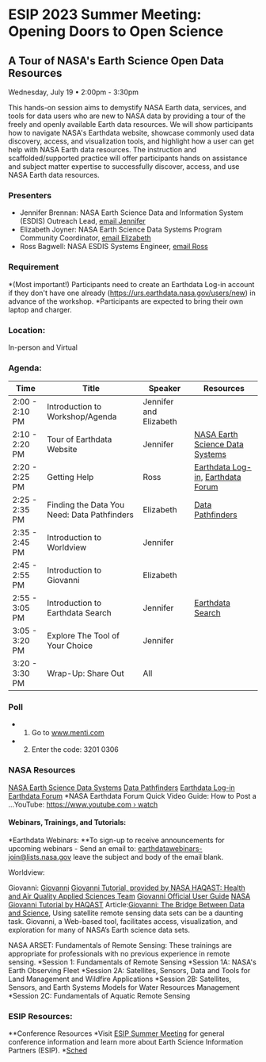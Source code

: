 # ESIP 2023 Summer Meeting: Opening Doors to Open Science
## A Tour of NASA's Earth Science Open Data Resources
Wednesday, July 19 • 2:00pm - 3:30pm

This hands-on session aims to demystify NASA Earth data, services, and tools for data users who are new to NASA data by providing a tour of the freely and openly available Earth data resources. We will show participants how to navigate NASA's Earthdata website, showcase commonly used data discovery, access, and visualization tools, and highlight how a user can get help with NASA Earth data resources. The instruction and scaffolded/supported practice will offer participants hands on assistance and subject matter expertise to successfully discover, access, and use NASA Earth data resources.

### Presenters
* Jennifer Brennan: NASA Earth Science Data and Information System (ESDIS) Outreach Lead, [email Jennifer](Jennifer.L.Brennan@nasa.gov)
* Elizabeth Joyner: NASA Earth Science Data Systems Program Community Coordinator, [email Elizabeth](Elizabeth.r.joyner@nasa.gov)
* Ross Bagwell: NASA ESDIS Systems Engineer, [email Ross](Ross.Bagwell@nasa.gov)

### Requirement
*(Most important!) Participants need to create an Earthdata Log-in account if they don't have one already (https://urs.earthdata.nasa.gov/users/new) in advance of the workshop.
*Participants are expected to bring their own laptop and charger.

### Location: 
In-person and Virtual

### Agenda: 

| Time          | Title         | Speaker       | Resources       |
| ------------- | ------------- | ------------- | ------------- |
| 2:00 - 2:10 PM  | Introduction to Workshop/Agenda  |Jennifer and Elizabeth |
| 2:10 - 2:20 PM  | Tour of Earthdata Website  |Jennifer| [NASA Earth Science Data Systems](https://www.earthdata.nasa.gov/) | 
| 2:20 - 2:25 PM  | Getting Help   |Ross  | [Earthdata Log-in](https://urs.earthdata.nasa.gov/users/new), [Earthdata Forum](https://forum.earthdata.nasa.gov/)  | 
| 2:25 - 2:35 PM  | Finding the Data You Need: Data Pathfinders   |Elizabeth  | [Data Pathfinders](https://www.earthdata.nasa.gov/learn/pathfinders)  |
| 2:35 - 2:45 PM  | Introduction to Worldview   |Jennifer  |
| 2:45 - 2:55 PM  | Introduction to Giovanni          |Elizabeth  |  | 
| 2:55 - 3:05 PM  | Introduction to Earthdata Search    |Jennifer  | [Earthdata Search](https://search.earthdata.nasa.gov)   |
| 3:05 - 3:20 PM  | Explore The Tool of Your Choice    |Jennifer  |  
| 3:20 - 3:30 PM  | Wrap-Up: Share Out    |All  |  

### Poll 
* 1. Go to www.menti.com 
* 2. Enter the code: 3201 0306

### NASA Resources
[NASA Earth Science Data Systems](https://www.earthdata.nasa.gov/) 
[Data Pathfinders](https://www.earthdata.nasa.gov/learn/pathfinders)
[Earthdata Log-in](https://urs.earthdata.nasa.gov/users/new)
[Earthdata Forum](https://forum.earthdata.nasa.gov/)
*NASA Earthdata Forum Quick Video Guide: How to Post a ...YouTube: [https://www.youtube.com › watch](https://www.youtube.com/watch?v=iW_tR33BwNs)

#### Webinars, Trainings, and Tutorials:
*Earthdata Webinars: 
**To sign-up to receive announcements for upcoming webinars - Send an email to: earthdatawebinars-join@lists.nasa.gov leave the subject and body of the email blank.

Worldview:


Giovanni:
  [Giovanni](https://giovanni.gsfc.nasa.gov/giovanni/)
  [Giovanni Tutorial, provided by NASA HAQAST: Health and Air Quality Applied Sciences Team](https://youtu.be/bEXcoqDIURU)
  [Giovanni Official User Guide](https://giovanni.gsfc.nasa.gov/giovanni/doc/UsersManualworkingdocument.docx.html)
  [NASA Giovanni Tutorial by HAQAST](https://haqast.wiscweb.wisc.edu/wp-content/uploads/sites/91/2017/09/NASA-Giovanni-Tutorial-Updated-2.pdf)
  Article:[Giovanni: The Bridge Between Data and Science](https://eos.org/science-updates/giovanni-the-bridge-between-data-and-science), Using satellite remote sensing data sets can be a daunting task. Giovanni, a Web-based tool, facilitates access, visualization, and exploration for many of NASA’s Earth science data sets.

NASA ARSET:
Fundamentals of Remote Sensing: These trainings are appropriate for professionals with no previous experience in remote sensing.
*Session 1: Fundamentals of Remote Sensing
*Session 1A: NASA's Earth Observing Fleet
*Session 2A: Satellites, Sensors, Data and Tools for Land Management and Wildfire Applications
*Session 2B: Satellites, Sensors, and Earth Systems Models for Water Resources Management
*Session 2C: Fundamentals of Aquatic Remote Sensing




### ESIP Resources:
**Conference Resources
*Visit [ESIP Summer Meeting](esipfed.org/meetings) for general conference information and learn more about Earth Science Information Partners (ESIP).
*[Sched](https://sched.co/1Nocs)




